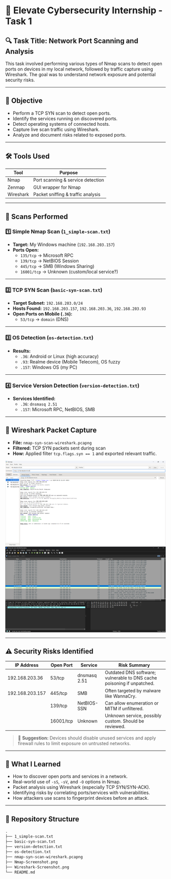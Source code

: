 # 🚨 Elevate Cybersecurity Internship - Task 1

## 🔍 Task Title: Network Port Scanning and Analysis

This task involved performing various types of Nmap scans to detect open ports on devices in my local network, followed by traffic capture using Wireshark. The goal was to understand network exposure and potential security risks.

---

## 🎯 Objective

- Perform a TCP SYN scan to detect open ports.
- Identify the services running on discovered ports.
- Detect operating systems of connected hosts.
- Capture live scan traffic using Wireshark.
- Analyze and document risks related to exposed ports.

---

## 🛠 Tools Used

| Tool      | Purpose                             |
|-----------|-------------------------------------|
| Nmap      | Port scanning & service detection   |
| Zenmap    | GUI wrapper for Nmap                |
| Wireshark | Packet sniffing & traffic analysis  |

---

## 🧪 Scans Performed

### 1️⃣ Simple Nmap Scan (`1_simple-scan.txt`)
- **Target:** My Windows machine (`192.168.203.157`)
- **Ports Open:**
  - `135/tcp` → Microsoft RPC
  - `139/tcp` → NetBIOS Session
  - `445/tcp` → SMB (Windows Sharing)
  - `16001/tcp` → Unknown (custom/local service?)

---

### 2️⃣ TCP SYN Scan (`basic-syn-scan.txt`)
- **Target Subnet:** `192.168.203.0/24`
- **Hosts Found:** `192.168.203.157`, `192.168.203.36`, `192.168.203.93`
- **Open Ports on Mobile (`.36`):**
  - `53/tcp` → `domain` (DNS)

---

### 3️⃣ OS Detection (`os-detection.txt`)
- **Results:**
  - `.36`: Android or Linux (high accuracy)
  - `.93`: Realme device (Mobile Telecom), OS fuzzy
  - `.157`: Windows OS (my PC)

---

### 4️⃣ Service Version Detection (`version-detection.txt`)
- **Services Identified:**
  - `.36`: `dnsmasq 2.51`
  - `.157`: Microsoft RPC, NetBIOS, SMB

---

## 📡 Wireshark Packet Capture

- **File:** `nmap-syn-scan-wireshark.pcapng`
- **Filtered:** TCP SYN packets sent during scan
- **How:** Applied filter `tcp.flags.syn == 1` and exported relevant traffic.

![Nmap Screenshot](./Nmap-Screenshot.png)
![Wireshark Screenshot](./Wireshark-Screenshot.png)

---

## ⚠️ Security Risks Identified

| IP Address       | Open Port | Service         | Risk Summary                                      |
|------------------|-----------|------------------|--------------------------------------------------|
| 192.168.203.36   | 53/tcp    | dnsmasq 2.51     | Outdated DNS software; vulnerable to DNS cache poisoning if unpatched. |
| 192.168.203.157  | 445/tcp   | SMB              | Often targeted by malware like WannaCry.         |
|                  | 139/tcp   | NetBIOS-SSN      | Can allow enumeration or MITM if unfiltered.     |
|                  | 16001/tcp | Unknown          | Unknown service, possibly custom. Should be reviewed. |

> 🔐 **Suggestion:** Devices should disable unused services and apply firewall rules to limit exposure on untrusted networks.

---

## 📘 What I Learned

- How to discover open ports and services in a network.
- Real-world use of `-sS`, `-sV`, and `-O` options in Nmap.
- Packet analysis using Wireshark (especially TCP SYN/SYN-ACK).
- Identifying risks by correlating ports/services with vulnerabilities.
- How attackers use scans to fingerprint devices before an attack.

---

## 📁 Repository Structure

```plaintext
.
├── 1_simple-scan.txt
├── basic-syn-scan.txt
├── version-detection.txt
├── os-detection.txt
├── nmap-syn-scan-wireshark.pcapng
├── Nmap-Screenshot.png
├── Wireshark-Screenshot.png
└── README.md
